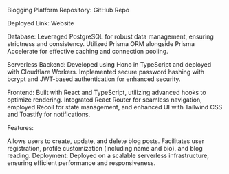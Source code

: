 Blogging Platform
Repository: GitHub Repo

Deployed Link: Website

Database: Leveraged PostgreSQL for robust data management, ensuring strictness and consistency. Utilized Prisma ORM alongside Prisma Accelerate for effective caching and connection pooling.

Serverless Backend: Developed using Hono in TypeScript and deployed with Cloudflare Workers. Implemented secure password hashing with bcrypt and JWT-based authentication for enhanced security.

Frontend: Built with React and TypeScript, utilizing advanced hooks to optimize rendering. Integrated React Router for seamless navigation, employed Recoil for state management, and enhanced UI with Tailwind CSS and Toastify for notifications.

Features:

Allows users to create, update, and delete blog posts.
Facilitates user registration, profile customization (including name and bio), and blog reading.
Deployment: Deployed on a scalable serverless infrastructure, ensuring efficient performance and responsiveness.
